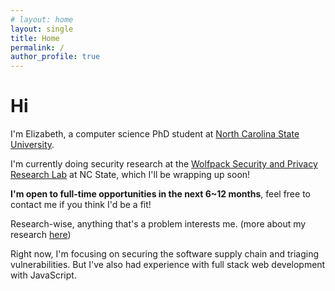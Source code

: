 ```yaml
---
# layout: home
layout: single
title: Home
permalink: /
author_profile: true
---
```


<!-- ---
layout: home
author_profile: true
--- -->

# Hi

I'm Elizabeth, a computer science PhD student at [North Carolina State University](https://www.ncsu.edu/).

I'm currently doing security research at the [Wolfpack Security and Privacy Research Lab](https://wspr.csc.ncsu.edu/) at NC State, which I'll be wrapping up soon! 

**I'm open to full-time opportunities in the next 6~12 months**, feel free to contact me if you think I'd be a fit!

Research-wise, anything that's a problem interests me. (more about my research [here](/research))

Right now, I'm focusing on securing the software supply chain and triaging vulnerabilities.
But I've also had experience with full stack web development with JavaScript.
